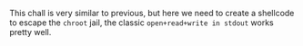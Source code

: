 This chall is very similar to previous, but here we need to create a shellcode to escape the `chroot` jail, the classic `open+read+write in stdout` works pretty well.